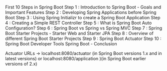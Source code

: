 First 10 Steps in Spring Boot
Step 1 : Introduction to Spring Boot - Goals and Important Features
Step 2 : Developing Spring Applications before Spring Boot
Step 3 : Using Spring Initializr to create a Spring Boot Application
Step 4 : Creating a Simple REST Controller
Step 5 : What is Spring Boot Auto Configuration?
Step 6 : Spring Boot vs Spring vs Spring MVC
Step 7 : Spring Boot Starter Projects - Starter Web and Starter JPA
Step 8 : Overview of different Spring Boot Starter Projects
Step 9 : Spring Boot Actuator
Step 10 : Spring Boot Developer Tools
Spring Boot - Conclusion

Actuator URLs -> localhost:8080/actuator (in Spring Boot versions 1.x and in latest versions)
or localhost:8080/application )(in Spring Boot earlier versions of 2.x)